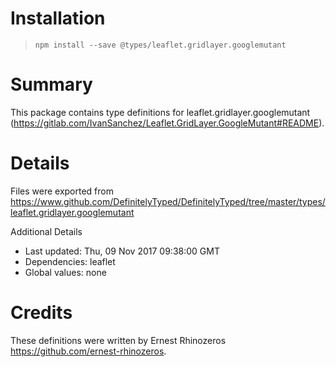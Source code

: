 # Installation
> `npm install --save @types/leaflet.gridlayer.googlemutant`

# Summary
This package contains type definitions for leaflet.gridlayer.googlemutant (https://gitlab.com/IvanSanchez/Leaflet.GridLayer.GoogleMutant#README).

# Details
Files were exported from https://www.github.com/DefinitelyTyped/DefinitelyTyped/tree/master/types/leaflet.gridlayer.googlemutant

Additional Details
 * Last updated: Thu, 09 Nov 2017 09:38:00 GMT
 * Dependencies: leaflet
 * Global values: none

# Credits
These definitions were written by Ernest Rhinozeros <https://github.com/ernest-rhinozeros>.
